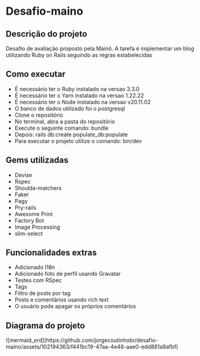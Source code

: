 # Desafio-maino
## Descrição do projeto
<p>Desafio de avaliação proposto pela Mainô. A tarefa é implementar um blog utilizando Ruby on Rails seguindo as regras estabelecidas</p>

<h2>Como executar</h2>
<ul>
  <li>É necessário ter o Ruby instalado na versao 3.3.0</li>
  <li>É necessário ter o Yarn instalado na versao 1.22.22</li>
  <li>É necessário ter o Node instalado na versao v20.11.02</li>
  <li>O banco de dados utilizado foi o postgresql</li>
  <li>Clone o repositório</li>
  <li>No terminal, abra a pasta do repositório</li>
  <li>Execute o seguinte comando: bundle </li>
  <li>Depois: rails db:create populate_db:populate </li>
  <li>Para executar o projeto utilize o comando: bin/dev</li>
</ul>

<h2>Gems utilizadas</h2>
<ul>
  <li>Devise</li>
  <li>Rspec</li>
  <li>Shoulda-matchers</li>
  <li>Faker</li>
  <li>Pagy</li>
  <li>Pry-rails</li>
  <li>Awesome Print</li>
  <li>Factory Bot</li>
  <li>Image Processing</li>
  <li>slim-select</li>
</ul>

<h2>Funcionalidades extras</h2>
<ul>
  <li>Adicionado I18n</li>
  <li>Adicionado foto de perfil usando Gravatar</li>
  <li>Testes com RSpec</li>
  <li>Tags</li>
  <li>Filtro de posts por tag</li>
  <li>Posts e comentários usando rich text</li>
  <li>O usuário pode apagar os próprios comentários</li>
</ul>

<h2>Diagrama do projeto</h2>
![mermaid_erd](https://github.com/jorgecoutinhobr/desafio-maino/assets/102194363/f441bc19-47aa-4e48-aae0-edd881a9afbf)


